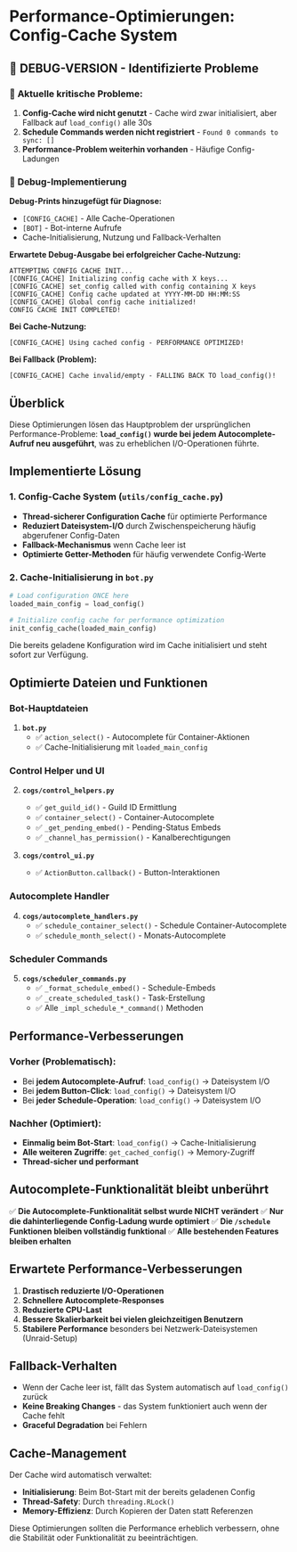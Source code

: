 # Performance-Optimierungen: Config-Cache System

## 🔧 **DEBUG-VERSION** - Identifizierte Probleme

### 🚨 **Aktuelle kritische Probleme:**

1. **Config-Cache wird nicht genutzt** - Cache wird zwar initialisiert, aber Fallback auf `load_config()` alle 30s
2. **Schedule Commands werden nicht registriert** - `Found 0 commands to sync: []`
3. **Performance-Problem weiterhin vorhanden** - Häufige Config-Ladungen

### 🐞 **Debug-Implementierung**

**Debug-Prints hinzugefügt für Diagnose:**
- `[CONFIG_CACHE]` - Alle Cache-Operationen  
- `[BOT]` - Bot-interne Aufrufe
- Cache-Initialisierung, Nutzung und Fallback-Verhalten

**Erwartete Debug-Ausgabe bei erfolgreicher Cache-Nutzung:**
```
ATTEMPTING CONFIG CACHE INIT...
[CONFIG_CACHE] Initializing config cache with X keys...
[CONFIG_CACHE] set_config called with config containing X keys
[CONFIG_CACHE] Config cache updated at YYYY-MM-DD HH:MM:SS
[CONFIG_CACHE] Global config cache initialized!
CONFIG CACHE INIT COMPLETED!
```

**Bei Cache-Nutzung:**
```
[CONFIG_CACHE] Using cached config - PERFORMANCE OPTIMIZED!
```

**Bei Fallback (Problem):**
```
[CONFIG_CACHE] Cache invalid/empty - FALLING BACK TO load_config()!
```

## Überblick

Diese Optimierungen lösen das Hauptproblem der ursprünglichen Performance-Probleme: **`load_config()` wurde bei jedem Autocomplete-Aufruf neu ausgeführt**, was zu erheblichen I/O-Operationen führte.

## Implementierte Lösung

### 1. Config-Cache System (`utils/config_cache.py`)

- **Thread-sicherer Configuration Cache** für optimierte Performance
- **Reduziert Dateisystem-I/O** durch Zwischenspeicherung häufig abgerufener Config-Daten
- **Fallback-Mechanismus** wenn Cache leer ist
- **Optimierte Getter-Methoden** für häufig verwendete Config-Werte

### 2. Cache-Initialisierung in `bot.py`

```python
# Load configuration ONCE here
loaded_main_config = load_config()

# Initialize config cache for performance optimization
init_config_cache(loaded_main_config)
```

Die bereits geladene Konfiguration wird im Cache initialisiert und steht sofort zur Verfügung.

## Optimierte Dateien und Funktionen

### Bot-Hauptdateien

1. **`bot.py`**
   - ✅ `action_select()` - Autocomplete für Container-Aktionen
   - ✅ Cache-Initialisierung mit `loaded_main_config`

### Control Helper und UI

2. **`cogs/control_helpers.py`**
   - ✅ `get_guild_id()` - Guild ID Ermittlung
   - ✅ `container_select()` - Container-Autocomplete
   - ✅ `_get_pending_embed()` - Pending-Status Embeds
   - ✅ `_channel_has_permission()` - Kanalberechtigungen

3. **`cogs/control_ui.py`**
   - ✅ `ActionButton.callback()` - Button-Interaktionen

### Autocomplete Handler

4. **`cogs/autocomplete_handlers.py`**
   - ✅ `schedule_container_select()` - Schedule Container-Autocomplete
   - ✅ `schedule_month_select()` - Monats-Autocomplete

### Scheduler Commands

5. **`cogs/scheduler_commands.py`**
   - ✅ `_format_schedule_embed()` - Schedule-Embeds
   - ✅ `_create_scheduled_task()` - Task-Erstellung
   - ✅ Alle `_impl_schedule_*_command()` Methoden

## Performance-Verbesserungen

### Vorher (Problematisch):
- Bei **jedem Autocomplete-Aufruf**: `load_config()` → Dateisystem I/O
- Bei **jedem Button-Click**: `load_config()` → Dateisystem I/O  
- Bei **jeder Schedule-Operation**: `load_config()` → Dateisystem I/O

### Nachher (Optimiert):
- **Einmalig beim Bot-Start**: `load_config()` → Cache-Initialisierung
- **Alle weiteren Zugriffe**: `get_cached_config()` → Memory-Zugriff
- **Thread-sicher und performant**

## Autocomplete-Funktionalität bleibt unberührt

✅ **Die Autocomplete-Funktionalität selbst wurde NICHT verändert**
✅ **Nur die dahinterliegende Config-Ladung wurde optimiert**
✅ **Die `/schedule` Funktionen bleiben vollständig funktional**
✅ **Alle bestehenden Features bleiben erhalten**

## Erwartete Performance-Verbesserungen

1. **Drastisch reduzierte I/O-Operationen**
2. **Schnellere Autocomplete-Responses**
3. **Reduzierte CPU-Last**
4. **Bessere Skalierbarkeit bei vielen gleichzeitigen Benutzern**
5. **Stabilere Performance** besonders bei Netzwerk-Dateisystemen (Unraid-Setup)

## Fallback-Verhalten

- Wenn der Cache leer ist, fällt das System automatisch auf `load_config()` zurück
- **Keine Breaking Changes** - das System funktioniert auch wenn der Cache fehlt
- **Graceful Degradation** bei Fehlern

## Cache-Management

Der Cache wird automatisch verwaltet:
- **Initialisierung**: Beim Bot-Start mit der bereits geladenen Config
- **Thread-Safety**: Durch `threading.RLock()`
- **Memory-Effizienz**: Durch Kopieren der Daten statt Referenzen

Diese Optimierungen sollten die Performance erheblich verbessern, ohne die Stabilität oder Funktionalität zu beeinträchtigen. 